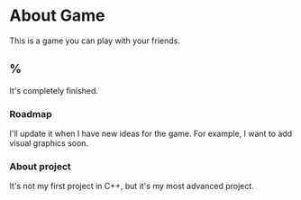 # About Game
This is a game you can play with your friends.

## %
It's completely finished.

### Roadmap
I'll update it when I have new ideas for the game. For example, I want to add visual graphics soon.

### About project
It's not my first project in C++, but it's my most advanced project.
